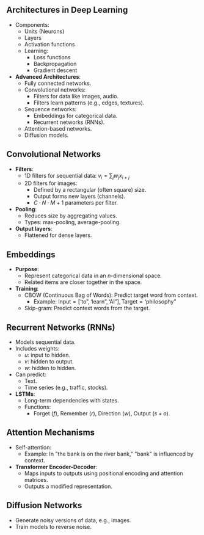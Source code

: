 ## Architectures in Deep Learning

- Components:
    - Units (Neurons)
    - Layers
    - Activation functions
    - Learning:
        - Loss functions
        - Backpropagation
        - Gradient descent
- **Advanced Architectures**:
    - Fully connected networks.
    - Convolutional networks:
        - Filters for data like images, audio.
        - Filters learn patterns (e.g., edges, textures).
    - Sequence networks:
        - Embeddings for categorical data.
        - Recurrent networks (RNNs).
    - Attention-based networks.
    - Diffusion models.

## Convolutional Networks

- **Filters**:
    - 1D filters for sequential data: $v_i = \sum_{j} w_j x_{i+j}$
    - 2D filters for images:
        - Defined by a rectangular (often square) size.
        - Output forms new layers (channels).
        - $C \cdot N \cdot M + 1$ parameters per filter.
- **Pooling**:
    - Reduces size by aggregating values.
    - Types: max-pooling, average-pooling.
- **Output layers**:
    - Flattened for dense layers.

## Embeddings

- **Purpose**:
    - Represent categorical data in an $n$-dimensional space.
    - Related items are closer together in the space.
- **Training**:
    - CBOW (Continuous Bag of Words): Predict target word from context.
        - Example: $\text{Input} = [\text{`to''}, \text{`learn''}, \text{`AI''}], \text{Target} = \text{`philosophy''}$
    - Skip-gram: Predict context words from the target.

## Recurrent Networks (RNNs)

- Models sequential data.
- Includes weights:
    - $u$: input to hidden.
    - $v$: hidden to output.
    - $w$: hidden to hidden.
- Can predict:
    - Text.
    - Time series (e.g., traffic, stocks).
- **LSTMs**:
    - Long-term dependencies with states.
    - Functions:
        - Forget ($f$), Remember ($r$), Direction ($w$), Output ($s+o$).

## Attention Mechanisms

- Self-attention:
    - Example: In "the bank is on the river bank," "bank" is influenced by context.
- **Transformer Encoder-Decoder**:
    - Maps inputs to outputs using positional encoding and attention matrices.
    - Outputs a modified representation.

## Diffusion Networks

- Generate noisy versions of data, e.g., images.
- Train models to reverse noise.